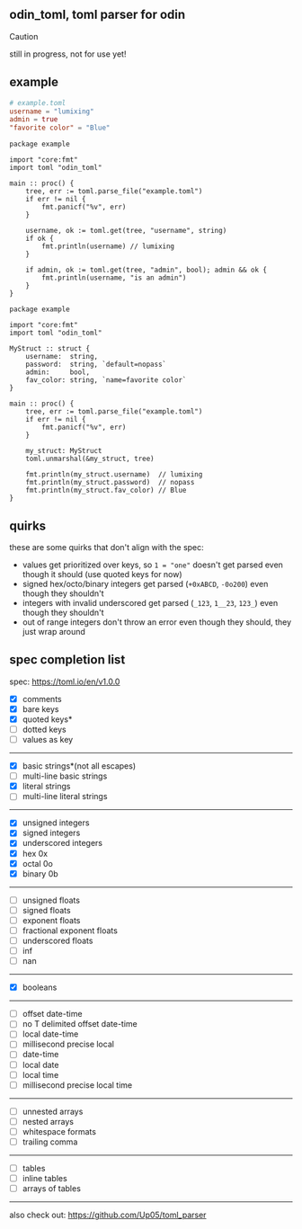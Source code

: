## odin_toml, toml parser for odin
> [!CAUTION]
> still in progress, not for use yet!

## example
```toml
# example.toml
username = "lumixing"
admin = true
"favorite color" = "Blue"
```

```odin
package example

import "core:fmt"
import toml "odin_toml"

main :: proc() {
    tree, err := toml.parse_file("example.toml")
    if err != nil {
        fmt.panicf("%v", err)
    }

    username, ok := toml.get(tree, "username", string)
    if ok {
        fmt.println(username) // lumixing
    }

    if admin, ok := toml.get(tree, "admin", bool); admin && ok {
        fmt.println(username, "is an admin")
    }
}
```

```odin
package example

import "core:fmt"
import toml "odin_toml"

MyStruct :: struct {
    username:  string,
    password:  string, `default=nopass`
    admin:     bool,
    fav_color: string, `name=favorite color`
}

main :: proc() {
    tree, err := toml.parse_file("example.toml")
    if err != nil {
        fmt.panicf("%v", err)
    }

    my_struct: MyStruct
    toml.unmarshal(&my_struct, tree)

    fmt.println(my_struct.username)  // lumixing
    fmt.println(my_struct.password)  // nopass
    fmt.println(my_struct.fav_color) // Blue
}
```

## quirks
these are some quirks that don't align with the spec:
- values get prioritized over keys, so `1 = "one"` doesn't get parsed even though it should (use quoted keys for now)
- signed hex/octo/binary integers get parsed (`+0xABCD`, `-0o200`) even though they shouldn't
- integers with invalid underscored get parsed (`_123`, `1__23`, `123_`) even though they shouldn't
- out of range integers don't throw an error even though they should, they just wrap around 

## spec completion list
spec: https://toml.io/en/v1.0.0  
- [x] comments
- [x] bare keys
- [x] quoted keys*
- [ ] dotted keys
- [ ] values as key
---
- [x] basic strings*(not all escapes)
- [ ] multi-line basic strings
- [x] literal strings
- [ ] multi-line literal strings
---
- [x] unsigned integers
- [x] signed integers
- [x] underscored integers
- [x] hex 0x
- [x] octal 0o
- [x] binary 0b
---
- [ ] unsigned floats
- [ ] signed floats
- [ ] exponent floats
- [ ] fractional exponent floats
- [ ] underscored floats
- [ ] inf
- [ ] nan
---
- [x] booleans
---
- [ ] offset date-time
- [ ] no T delimited offset date-time
- [ ] local date-time
- [ ] millisecond precise local
- [ ] date-time
- [ ] local date
- [ ] local time
- [ ] millisecond precise local time
---
- [ ] unnested arrays
- [ ] nested arrays
- [ ] whitespace formats
- [ ] trailing comma
---
- [ ] tables
- [ ] inline tables
- [ ] arrays of tables
---
also check out: https://github.com/Up05/toml_parser
